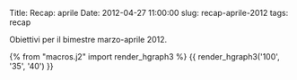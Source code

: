 Title: Recap: aprile
Date:  2012-04-27 11:00:00
slug:  recap-aprile-2012
tags: recap

Obiettivi per il bimestre marzo-aprile 2012.

{% from "macros.j2" import render_hgraph3 %}
{{ render_hgraph3('100', '35', '40') }}

<!--
## Libri ##
[[!progress percent="33

## Esami ##
[[!progress percent="18

## Jogging ##
totale attività annue=96
[[!progress percent="14 -->
